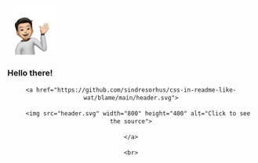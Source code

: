 <p align="left">
  <img src="https://github.com/Tony-j77/Tony-j77/blob/main/Tony2.png" width="auto" height="100px" title="hover text">
</p>

### Hello there!

<div align="center">

	<a href="https://github.com/sindresorhus/css-in-readme-like-wat/blame/main/header.svg">

		<img src="header.svg" width="800" height="400" alt="Click to see the source">

	</a>

	<br>

</div>
